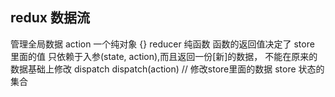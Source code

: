 ## redux 数据流
  管理全局数据
  action 一个纯对象 {}
  reducer 纯函数 函数的返回值决定了 store 里面的值 
    只依赖于入参(state, action),而且返回一份[新]的数据，
    不能在原来的数据基础上修改
  dispatch dispatch(action)  // 修改store里面的数据
  store 状态的集合

